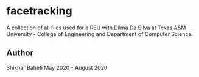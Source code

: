 # facetracking
A collection of all files used for a REU with Dilma Da Silva at Texas A&M University - College of Engineering and Department of Computer Science.

## Author
Shikhar Baheti
May 2020 - August 2020
